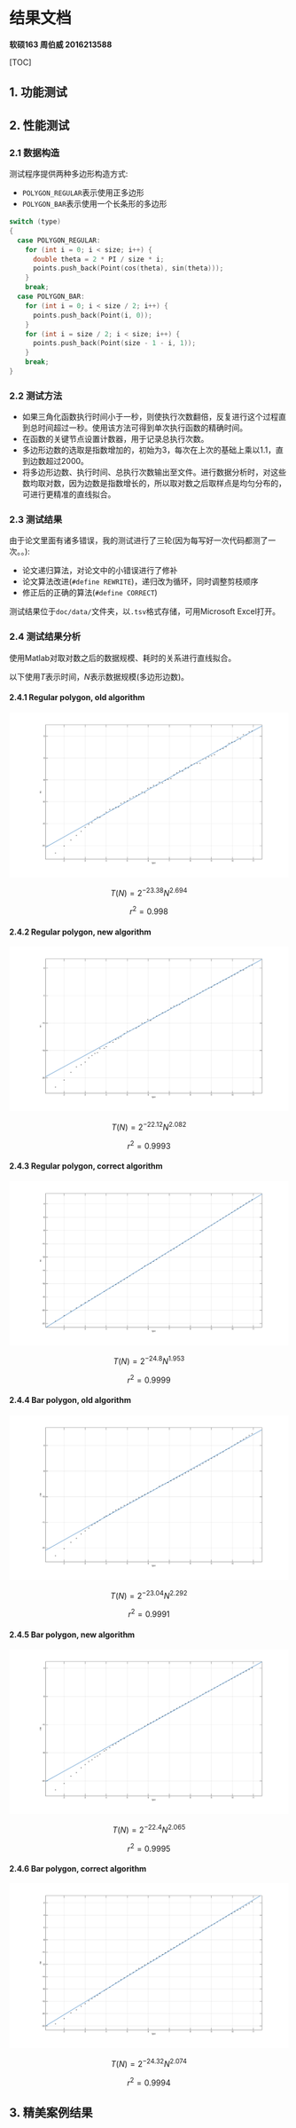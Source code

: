 # 结果文档

**软硕163 周伯威 2016213588**

[TOC]

## 1. 功能测试



## 2. 性能测试

### 2.1 数据构造

测试程序提供两种多边形构造方式:

* `POLYGON_REGULAR`表示使用正多边形
* `POLYGON_BAR`表示使用一个长条形的多边形

``` c++
switch (type)
{
  case POLYGON_REGULAR:
    for (int i = 0; i < size; i++) {
      double theta = 2 * PI / size * i;
      points.push_back(Point(cos(theta), sin(theta)));
    }
    break;
  case POLYGON_BAR:
    for (int i = 0; i < size / 2; i++) {
      points.push_back(Point(i, 0));
    }
    for (int i = size / 2; i < size; i++) {
      points.push_back(Point(size - 1 - i, 1));
    }
    break;
}
```

### 2.2 测试方法

* 如果三角化函数执行时间小于一秒，则使执行次数翻倍，反复进行这个过程直到总时间超过一秒。使用该方法可得到单次执行函数的精确时间。
* 在函数的关键节点设置计数器，用于记录总执行次数。
* 多边形边数的选取是指数增加的，初始为3，每次在上次的基础上乘以1.1，直到边数超过2000。
* 将多边形边数、执行时间、总执行次数输出至文件。进行数据分析时，对这些数均取对数，因为边数是指数增长的，所以取对数之后取样点是均匀分布的，可进行更精准的直线拟合。

### 2.3 测试结果

由于论文里面有诸多错误，我的测试进行了三轮(因为每写好一次代码都测了一次。。):

* 论文递归算法，对论文中的小错误进行了修补
* 论文算法改进(`#define REWRITE`)，递归改为循环，同时调整剪枝顺序
* 修正后的正确的算法(`#define CORRECT`)

测试结果位于`doc/data/`文件夹，以`.tsv`格式存储，可用Microsoft Excel打开。

### 2.4 测试结果分析

使用Matlab对取对数之后的数据规模、耗时的关系进行直线拟合。

以下使用$T$表示时间，$N$表示数据规模(多边形边数)。

#### 2.4.1 Regular polygon, old algorithm

![](img/rro.svg)

$$T(N) = 2^{-23.38}N^{2.694}$$

$$r^2 = 0.998$$

#### 2.4.2 Regular polygon, new algorithm

![](img/rrn.svg)

$$T(N) = 2^{-22.12}N^{2.082}$$

$$r^2 = 0.9993$$

#### 2.4.3 Regular polygon, correct algorithm

![](img/rrc.svg)

$$T(N) = 2^{-24.8}N^{1.953}$$

$$r^2 = 0.9999$$

#### 2.4.4 Bar polygon, old algorithm

![](img/rbo.svg)

$$T(N) = 2^{-23.04}N^{2.292}$$

$$r^2 = 0.9991$$

#### 2.4.5 Bar polygon, new algorithm

![](img/rbn.svg)

$$T(N) = 2^{-22.4}N^{2.065}$$

$$r^2 = 0.9995$$

#### 2.4.6 Bar polygon, correct algorithm

![](img/rbc.svg)

$$T(N) = 2^{-24.32}N^{2.074}$$

$$r^2 = 0.9994$$

## 3. 精美案例结果



